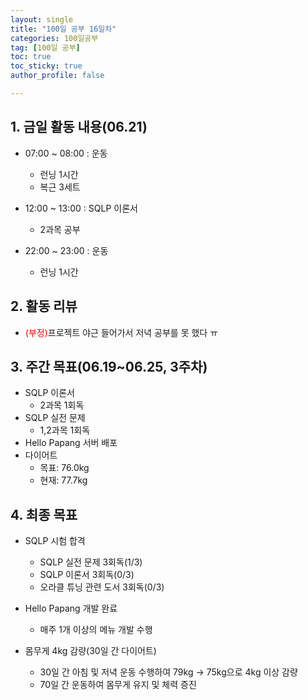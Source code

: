 ```yaml
---
layout: single
title: "100일 공부 16일차"
categories: 100일공부
tag: [100일 공부]
toc: true
toc_sticky: true
author_profile: false

---
```


## 1. 금일 활동 내용(06.21)

* 07:00 ~ 08:00 : 운동
  * 런닝 1시간
  * 복근 3세트
* 12:00 ~ 13:00 : SQLP 이론서
  * 2과목 공부

* 22:00 ~ 23:00 : 운동
  * 런닝 1시간



## 2. 활동 리뷰

* <span style = "color:red">(부정)</span>프로젝트 야근 들어가서 저녁 공부를 못 했다 ㅠ



##  3. 주간 목표(06.19~06.25, 3주차)

* SQLP 이론서 
  * 2과목 1회독
* SQLP 실전 문제
  * 1,2과목 1회독
* Hello Papang 서버 배포 
* 다이어트
  * 목표: 76.0kg
  * 현재: 77.7kg



## 4. 최종 목표

* SQLP 시험 합격
  * SQLP 실전 문제 3회독(1/3)
  * SQLP 이론서 3회독(0/3)
  * 오라클 튜닝 관련 도서 3회독(0/3)
* Hello Papang 개발 완료
  * 매주 1개 이상의 메뉴 개발 수행

* 몸무게 4kg 감량(30일 간 다이어트)
  * 30일 간 아침 및 저녁 운동 수행하여 79kg -> 75kg으로 4kg 이상 감량
  * 70일 간 운동하여 몸무게 유지 및 체력 증진

